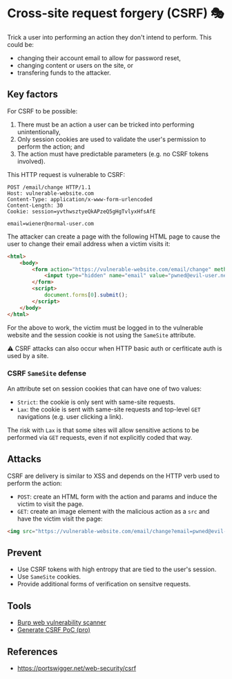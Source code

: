 # Cross-site request forgery (CSRF) :performing_arts:

Trick a user into performing an action they don't intend to perform.  This could be:

- changing their account email to allow for password reset,
- changing content or users on the site, or
- transfering funds to the attacker.

## Key factors

For CSRF to be possible:

1. There must be an action a user can be tricked into performing unintentionally,
1. Only session cookies are used to validate the user's permission to perform the action; and
1. The action must have predictable parameters (e.g. no CSRF tokens involved).

This HTTP request is vulnerable to CSRF:

```http
POST /email/change HTTP/1.1
Host: vulnerable-website.com
Content-Type: application/x-www-form-urlencoded
Content-Length: 30
Cookie: session=yvthwsztyeQkAPzeQ5gHgTvlyxHfsAfE

email=wiener@normal-user.com
```

The attacker can create a page with the following HTML page to cause the user to change their email address when a victim visits it:

```html
<html>
    <body>
        <form action="https://vulnerable-website.com/email/change" method="POST">
            <input type="hidden" name="email" value="pwned@evil-user.net" />
        </form>
        <script>
            document.forms[0].submit();
        </script>
    </body>
</html>
```

For the above to work, the victim must be logged in to the vulnerable website and the session cookie is not using the `SameSite` attribute.

:warning: CSRF attacks can also occur when HTTP basic auth or cerfiticate auth is used by a site.

### CSRF `SameSite` defense

An attribute set on session cookies that can have one of two values:

- `Strict`: the cookie is only sent with same-site requests.
- `Lax`: the cookie is sent with same-site requests and top-level `GET` navigations (e.g. user clicking a link).

The risk with `Lax` is that some sites will allow sensitive actions to be performed via `GET` requests, even if not explicitly coded that way.

## Attacks

CSRF are delivery is similar to XSS and depends on the HTTP verb used to perform the action:

- `POST`: create an HTML form with the action and params and induce the victim to visit the page.
- `GET`: create an image element with the malicious action as a `src` and have the victim visit the page:

```html
<img src="https://vulnerable-website.com/email/change?email=pwned@evil-user.net">
```

## Prevent

- Use CSRF tokens with high entropy that are tied to the user's session.
- Use `SameSite` cookies.
- Provide additional forms of verification on sensitve requests.

## Tools

- [Burp web vulnerability scanner](https://portswigger.net/burp/vulnerability-scanner)
- [Generate CSRF PoC (pro)](https://portswigger.net/burp/documentation/desktop/functions/generate-csrf-poc)

## References

- https://portswigger.net/web-security/csrf